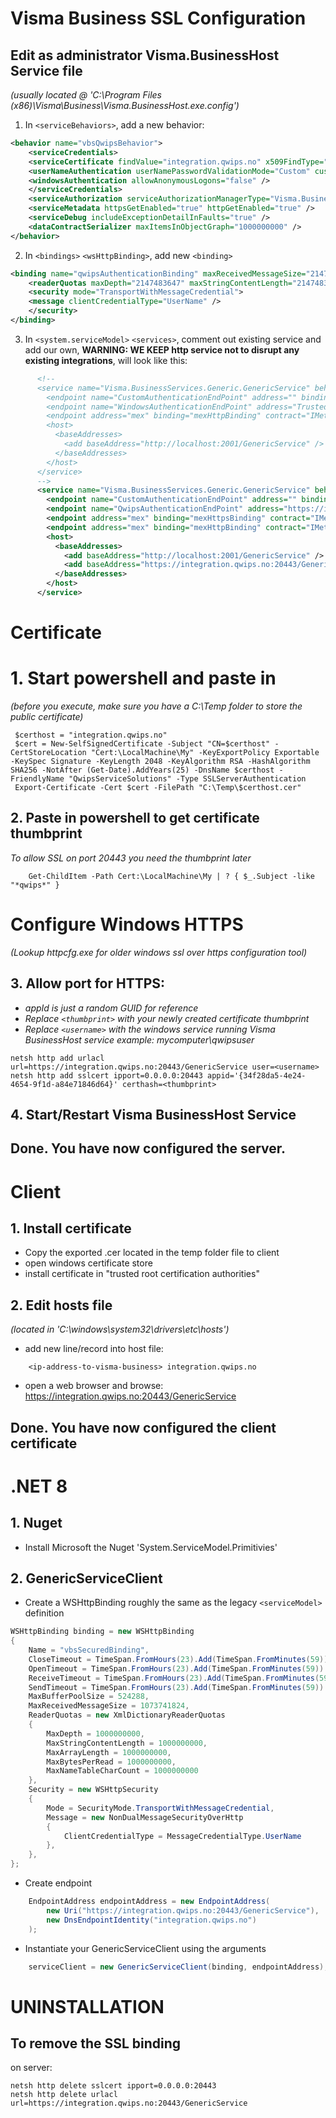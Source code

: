 # Visma Business SSL Configuration

## Edit as administrator Visma.BusinessHost Service file
*(usually located @ 'C:\Program Files (x86)\Visma\Business\Visma.BusinessHost.exe.config')*
1. In `<serviceBehaviors>`, add a new behavior:
```xml
<behavior name="vbsQwipsBehavior">
    <serviceCredentials>
    <serviceCertificate findValue="integration.qwips.no" x509FindType="FindBySubjectName" storeLocation="LocalMachine" storeName="My" />
    <userNameAuthentication userNamePasswordValidationMode="Custom" customUserNamePasswordValidatorType="Visma.BusinessServices.AuthenticationManager, Visma.BusinessServices" />
    <windowsAuthentication allowAnonymousLogons="false" />
    </serviceCredentials>
    <serviceAuthorization serviceAuthorizationManagerType="Visma.BusinessServices.AuthorizationManager, Visma.BusinessServices" />
    <serviceMetadata httpsGetEnabled="true" httpGetEnabled="true" />
    <serviceDebug includeExceptionDetailInFaults="true" />
    <dataContractSerializer maxItemsInObjectGraph="1000000000" />
</behavior>
```
2. In `<bindings>` `<wsHttpBinding>`, add new `<binding>`
```xml
<binding name="qwipsAuthenticationBinding" maxReceivedMessageSize="2147483647" closeTimeout="23:59:59" openTimeout="23:59:59" receiveTimeout="23:59:59" sendTimeout="23:59:59">
    <readerQuotas maxDepth="2147483647" maxStringContentLength="2147483647" maxArrayLength="2147483647" maxBytesPerRead="2147483647" maxNameTableCharCount="2147483647" />
    <security mode="TransportWithMessageCredential">
    <message clientCredentialType="UserName" />
    </security>
</binding>
```
3. In `<system.serviceModel>` `<services>`, comment out existing service and add our own, 
**WARNING: WE KEEP http service not to disrupt any existing integrations**, will look like this:
```xml
      <!--
      <service name="Visma.BusinessServices.Generic.GenericService" behaviorConfiguration="vbsSecuredBehavior">
        <endpoint name="CustomAuthenticationEndPoint" address="" binding="wsHttpBinding" bindingConfiguration="customAuthenticationBinding" contract="Visma.BusinessServices.Generic.IGenericService" />
        <endpoint name="WindowsAuthenticationEndPoint" address="Trusted" binding="wsHttpBinding" bindingConfiguration="windowsAuthenticationBinding" contract="Visma.BusinessServices.Generic.IGenericService" />
        <endpoint address="mex" binding="mexHttpBinding" contract="IMetadataExchange" />
        <host>
          <baseAddresses>
            <add baseAddress="http://localhost:2001/GenericService" />
          </baseAddresses>
        </host>
      </service>
      -->
      <service name="Visma.BusinessServices.Generic.GenericService" behaviorConfiguration="vbsQwipsBehavior">
        <endpoint name="CustomAuthenticationEndPoint" address="" binding="wsHttpBinding" bindingConfiguration="customAuthenticationBinding" contract="Visma.BusinessServices.Generic.IGenericService" />
        <endpoint name="QwipsAuthenticationEndPoint" address="https://integration.qwips.no:20443/GenericService" binding="wsHttpBinding" bindingConfiguration="qwipsAuthenticationBinding" contract="Visma.BusinessServices.Generic.IGenericService" />
        <endpoint address="mex" binding="mexHttpsBinding" contract="IMetadataExchange" />
        <endpoint address="mex" binding="mexHttpBinding" contract="IMetadataExchange" />
        <host>
          <baseAddresses>
            <add baseAddress="http://localhost:2001/GenericService" />
            <add baseAddress="https://integration.qwips.no:20443/GenericService" />
          </baseAddresses>
        </host>
      </service>
```

# Certificate

# 1. Start powershell and paste in 
*(before you execute, make sure you have a C:\Temp folder to store the public certificate)*
```pwsh
 $certhost = "integration.qwips.no"
 $cert = New-SelfSignedCertificate -Subject "CN=$certhost" -CertStoreLocation "Cert:\LocalMachine\My" -KeyExportPolicy Exportable -KeySpec Signature -KeyLength 2048 -KeyAlgorithm RSA -HashAlgorithm SHA256 -NotAfter (Get-Date).AddYears(25) -DnsName $certhost -FriendlyName "QwipsServiceSolutions" -Type SSLServerAuthentication
 Export-Certificate -Cert $cert -FilePath "C:\Temp\$certhost.cer"
```

## 2. Paste in powershell to get certificate thumbprint
*To allow SSL on port 20443 you need the thumbprint later* 
```pwsh
    Get-ChildItem -Path Cert:\LocalMachine\My | ? { $_.Subject -like "*qwips*" }
```
# Configure Windows HTTPS
*(Lookup httpcfg.exe for older windows ssl over https configuration tool)*

## 3. Allow port for HTTPS:
- *appId is just a random GUID for reference*
- *Replace `<thumbprint>` with your newly created certificate thumbprint*
- *Replace `<username>` with the windows service running Visma BusinessHost service example: mycomputer\qwipsuser*
```pwsh
netsh http add urlacl url=https://integration.qwips.no:20443/GenericService user=<username>
netsh http add sslcert ipport=0.0.0.0:20443 appid='{34f28da5-4e24-4654-9f1d-a84e71846d64}' certhash=<thumbprint>
 ```

## 4. Start/Restart Visma BusinessHost Service

## Done. You have now configured the server.

# Client

## 1. Install certificate
- Copy the exported .cer located in the temp folder file to client 
- open windows certificate store
- install certificate in "trusted root certification authorities"

## 2. Edit hosts file
*(located in 'C:\windows\system32\drivers\etc\hosts')*
 - add new line/record into host file:
```
    <ip-address-to-visma-business> integration.qwips.no
```
 - open a web browser and browse: 
    https://integration.qwips.no:20443/GenericService

## Done. You have now configured the client certificate

# .NET 8
## 1. Nuget
- Install Microsoft the Nuget 'System.ServiceModel.Primitivies'

## 2. GenericServiceClient
- Create a WSHttpBinding roughly the same as the legacy `<serviceModel>` definition
```C#
WSHttpBinding binding = new WSHttpBinding
{
    Name = "vbsSecuredBinding",
    CloseTimeout = TimeSpan.FromHours(23).Add(TimeSpan.FromMinutes(59)).Add(TimeSpan.FromSeconds(59)),
    OpenTimeout = TimeSpan.FromHours(23).Add(TimeSpan.FromMinutes(59)).Add(TimeSpan.FromSeconds(59)),
    ReceiveTimeout = TimeSpan.FromHours(23).Add(TimeSpan.FromMinutes(59)).Add(TimeSpan.FromSeconds(59)),
    SendTimeout = TimeSpan.FromHours(23).Add(TimeSpan.FromMinutes(59)).Add(TimeSpan.FromSeconds(59)),
    MaxBufferPoolSize = 524288,
    MaxReceivedMessageSize = 1073741824,
    ReaderQuotas = new XmlDictionaryReaderQuotas
    {
        MaxDepth = 1000000000,
        MaxStringContentLength = 1000000000,
        MaxArrayLength = 1000000000,
        MaxBytesPerRead = 1000000000,
        MaxNameTableCharCount = 1000000000
    },
    Security = new WSHttpSecurity
    {
        Mode = SecurityMode.TransportWithMessageCredential,
        Message = new NonDualMessageSecurityOverHttp
        {
            ClientCredentialType = MessageCredentialType.UserName
        },
    },
};
```
- Create endpoint
```C#
    EndpointAddress endpointAddress = new EndpointAddress(
        new Uri("https://integration.qwips.no:20443/GenericService"),
        new DnsEndpointIdentity("integration.qwips.no")
    );
```
- Instantiate your GenericServiceClient using the arguments
```C#
    serviceClient = new GenericServiceClient(binding, endpointAddress);
```

# UNINSTALLATION
##  To remove the SSL binding
on server: 
```
netsh http delete sslcert ipport=0.0.0.0:20443
netsh http delete urlacl url=https://integration.qwips.no:20443/GenericService
```
